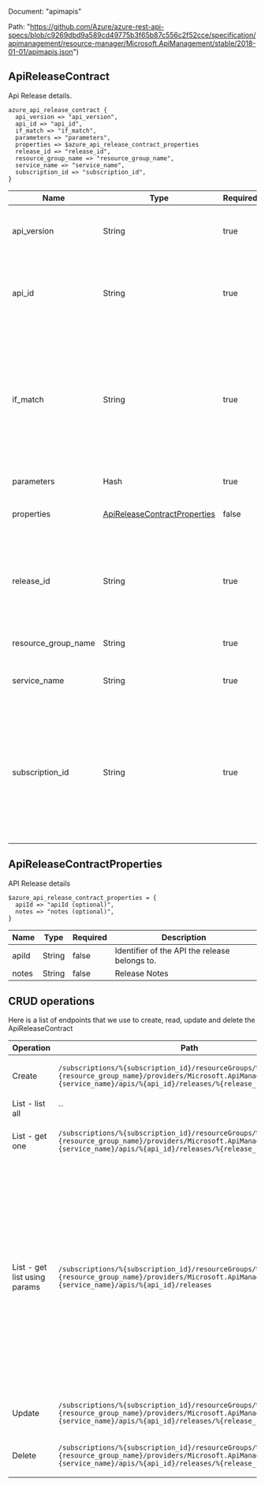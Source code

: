 Document: "apimapis"


Path: "https://github.com/Azure/azure-rest-api-specs/blob/c9269dbd9a589cd49775b3f65b87c556c2f52cce/specification/apimanagement/resource-manager/Microsoft.ApiManagement/stable/2018-01-01/apimapis.json")

## ApiReleaseContract

Api Release details.

```puppet
azure_api_release_contract {
  api_version => "api_version",
  api_id => "api_id",
  if_match => "if_match",
  parameters => "parameters",
  properties => $azure_api_release_contract_properties
  release_id => "release_id",
  resource_group_name => "resource_group_name",
  service_name => "service_name",
  subscription_id => "subscription_id",
}
```

| Name        | Type           | Required       | Description       |
| ------------- | ------------- | ------------- | ------------- |
|api_version | String | true | Version of the API to be used with the client request. |
|api_id | String | true | API identifier. Must be unique in the current API Management service instance. |
|if_match | String | true | ETag of the Entity. ETag should match the current entity state from the header response of the GET request or it should be * for unconditional update. |
|parameters | Hash | true | Create parameters. |
|properties | [ApiReleaseContractProperties](#apireleasecontractproperties) | false | Properties of the Api Release Contract. |
|release_id | String | true | Release identifier within an API. Must be unique in the current API Management service instance. |
|resource_group_name | String | true | The name of the resource group. |
|service_name | String | true | The name of the API Management service. |
|subscription_id | String | true | Subscription credentials which uniquely identify Microsoft Azure subscription. The subscription ID forms part of the URI for every service call. |
        
## ApiReleaseContractProperties

API Release details

```puppet
$azure_api_release_contract_properties = {
  apiId => "apiId (optional)",
  notes => "notes (optional)",
}
```

| Name        | Type           | Required       | Description       |
| ------------- | ------------- | ------------- | ------------- |
|apiId | String | false | Identifier of the API the release belongs to. |
|notes | String | false | Release Notes |



## CRUD operations

Here is a list of endpoints that we use to create, read, update and delete the ApiReleaseContract

| Operation | Path | Verb | Description | OperationID |
| ------------- | ------------- | ------------- | ------------- | ------------- |
|Create|`/subscriptions/%{subscription_id}/resourceGroups/%{resource_group_name}/providers/Microsoft.ApiManagement/service/%{service_name}/apis/%{api_id}/releases/%{release_id}`|Put|Creates a new Release for the API.|ApiRelease_Create|
|List - list all|``||||
|List - get one|`/subscriptions/%{subscription_id}/resourceGroups/%{resource_group_name}/providers/Microsoft.ApiManagement/service/%{service_name}/apis/%{api_id}/releases/%{release_id}`|Get|Returns the details of an API release.|ApiRelease_Get|
|List - get list using params|`/subscriptions/%{subscription_id}/resourceGroups/%{resource_group_name}/providers/Microsoft.ApiManagement/service/%{service_name}/apis/%{api_id}/releases`|Get|Lists all releases of an API. An API release is created when making an API Revision current. Releases are also used to rollback to previous revisions. Results will be paged and can be constrained by the $top and $skip parameters.|ApiRelease_List|
|Update|`/subscriptions/%{subscription_id}/resourceGroups/%{resource_group_name}/providers/Microsoft.ApiManagement/service/%{service_name}/apis/%{api_id}/releases/%{release_id}`|Put|Creates a new Release for the API.|ApiRelease_Create|
|Delete|`/subscriptions/%{subscription_id}/resourceGroups/%{resource_group_name}/providers/Microsoft.ApiManagement/service/%{service_name}/apis/%{api_id}/releases/%{release_id}`|Delete|Deletes the specified release in the API.|ApiRelease_Delete|
